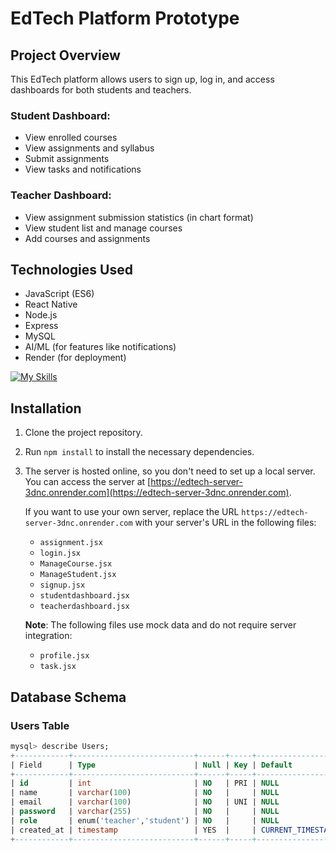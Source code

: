 # EdTech Platform Prototype

## Project Overview

This EdTech platform allows users to sign up, log in, and access dashboards for both students and teachers.

### Student Dashboard:

- View enrolled courses
- View assignments and syllabus
- Submit assignments
- View tasks and notifications

### Teacher Dashboard:

- View assignment submission statistics (in chart format)
- View student list and manage courses
- Add courses and assignments

## Technologies Used

- JavaScript (ES6)
- React Native
- Node.js
- Express
- MySQL
- AI/ML (for features like notifications)
- Render (for deployment)

[![My Skills](https://skillicons.dev/icons?i=js,reactnative,nodejs,express,mysql,aivel,render)](https://skillicons.dev)

## Installation

1. Clone the project repository.
2. Run `npm install` to install the necessary dependencies.
3. The server is hosted online, so you don't need to set up a local server. You can access the server at [https://edtech-server-3dnc.onrender.com](https://edtech-server-3dnc.onrender.com).

   If you want to use your own server, replace the URL `https://edtech-server-3dnc.onrender.com` with your server's URL in the following files:

   - `assignment.jsx`
   - `login.jsx`
   - `ManageCourse.jsx`
   - `ManageStudent.jsx`
   - `signup.jsx`
   - `studentdashboard.jsx`
   - `teacherdashboard.jsx`

   **Note**: The following files use mock data and do not require server integration:

   - `profile.jsx`
   - `task.jsx`

## Database Schema

### Users Table

```sql
mysql> describe Users;
+------------+---------------------------+------+-----+-------------------+-------------------+
| Field      | Type                      | Null | Key | Default           | Extra             |
+------------+---------------------------+------+-----+-------------------+-------------------+
| id         | int                       | NO   | PRI | NULL              | auto_increment    |
| name       | varchar(100)              | NO   |     | NULL              |                   |
| email      | varchar(100)              | NO   | UNI | NULL              |                   |
| password   | varchar(255)              | NO   |     | NULL              |                   |
| role       | enum('teacher','student') | NO   |     | NULL              |                   |
| created_at | timestamp                 | YES  |     | CURRENT_TIMESTAMP | DEFAULT_GENERATED |
+------------+---------------------------+------+-----+-------------------+-------------------+
```
